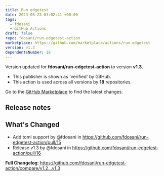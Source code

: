 ```yaml
---
title: Run edgetest
date: 2023-08-23 03:02:41 +00:00
tags:
  - fdosani
  - GitHub Actions
draft: false
repo: fdosani/run-edgetest-action
marketplace: https://github.com/marketplace/actions/run-edgetest
version: v1.3
dependentsNumber: 18
---
```



Version updated for **fdosani/run-edgetest-action** to version **v1.3**.
- This publisher is shown as 'verified' by GitHub.
- This action is used across all versions by **18** repositories.

Go to the [GitHub Marketplace](https://github.com/marketplace/actions/run-edgetest) to find the latest changes.

## Release notes

## What's Changed
* Add toml support by @fdosani in https://github.com/fdosani/run-edgetest-action/pull/15
* Release v1.3 by @fdosani in https://github.com/fdosani/run-edgetest-action/pull/16


**Full Changelog**: https://github.com/fdosani/run-edgetest-action/compare/v1.2...v1.3
